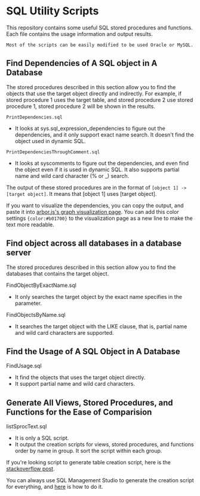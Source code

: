 # SQL Utility Scripts

This repository contains some useful SQL stored procedures and functions. Each file contains the usage information and output results.

`Most of the scripts can be easily modified to be used Oracle or MySQL.`

## Find Dependencies of A SQL object in A Database

The stored procedures described in this section allow you to find the objects that use the target object directly and indirectly. For example, if stored procedure 1 uses the target table, and stored procedure 2 use stored procedure 1, stored procedure 2 will be shown in the results.

`PrintDependencies.sql`
* It looks at sys.sql_expression_dependencies to figure out the dependencies, and it only support exact name search. It doesn't find the object used in dynamic SQL.

`PrintDependenciesThroughComment.sql`
* It looks at syscomments to figure out the dependencies, and even find the object even if it is used in dynamic SQL. It also supports partial name and wild card character (% or _) search.

The output of these stored procedures are in the format of `[object 1] -> [target object]`. It means that [object 1] uses [target object].

If you want to visualize the dependencies, you can copy the output, and paste it into [arbor.js's graph visualization page](http://arborjs.org/halfviz). You can add this color settings `{color:#b01700}` to the visualization page as a new line to make the text more readable.

## Find object across all databases in a database server

The stored procedures described in this section allow you to find the databases that contains the target object.

FindObjectByExactName.sql
* It only searches the target object by the exact name specifies in the parameter.

FindObjectsByName.sql
* It searches the target object with the LIKE clause, that is, partial name and wild card characters are supported.

## Find the Usage of A SQL Object in A Database

FindUsage.sql
* It find the objects that uses the target object directly.
* It support partial name and wild card characters.

## Generate All Views, Stored Procedures, and Functions for the Ease of Comparision

listSprocText.sql
* It is only a SQL script.
* It output the creation scripts for views, stored procedures, and functions order by name in group. It sort the script within each group.

If you're looking script to generate table creation script, here is the [stackoverflow post](http://stackoverflow.com/questions/21547/in-sql-server-how-do-i-generate-a-create-table-statement-for-a-given-table).

You can always use SQL Management Studio to generate the creation script for everything, and [here](http://stackoverflow.com/questions/11564219/generate-create-table-scripts-using-management-studio) is how to do it.
